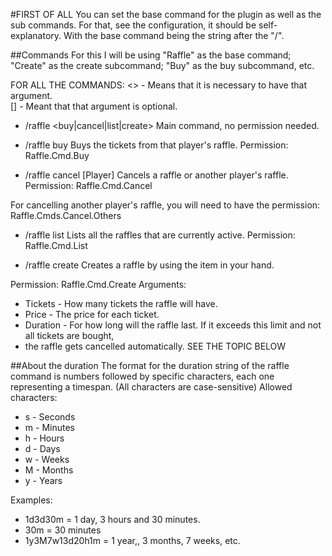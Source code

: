 #FIRST OF ALL
You can set the base command for the plugin as well as the sub commands. For that, see the configuration, it should
be self-explanatory. With the base command being the string after the "/".


##Commands
For this I will be using "Raffle" as the base command; "Create" as the create subcommand; "Buy" as the buy subcommand,
etc.

FOR ALL THE COMMANDS:
<> - Means that it is necessary to have that argument.  
[] - Meant that that argument is optional.
	
* /raffle <buy|cancel|list|create> 
Main command, no permission needed.

* /raffle buy <Player> <Amount>
Buys the tickets from that player's raffle.
Permission: Raffle.Cmd.Buy
	
* /raffle cancel [Player]
Cancels a raffle or another player's raffle.
Permission: Raffle.Cmd.Cancel
	
For cancelling another player's raffle, you will need to have the permission: Raffle.Cmds.Cancel.Others
	
* /raffle list
Lists all the raffles that are currently active.
Permission: Raffle.Cmd.List
	
* /raffle create <Tickets> <Price> <Duration>
Creates a raffle by using the item in your hand.

Permission: Raffle.Cmd.Create
Arguments:
* Tickets - How many tickets the raffle will have.
* Price - The price for each ticket.
* Duration - For how long will the raffle last. If it exceeds this limit and not all tickets are bought,
* the raffle gets cancelled automatically. SEE THE TOPIC BELOW
	
##About the duration
The format for the duration string of the raffle command is numbers followed by specific characters, each one representing
a timespan. (All characters are case-sensitive)
Allowed characters:
* s - Seconds
* m - Minutes
* h - Hours
* d - Days
* w - Weeks
* M - Months
* y - Years

Examples:
* 1d3d30m = 1 day, 3 hours and 30 minutes.
* 30m = 30 minutes
* 1y3M7w13d20h1m = 1 year,, 3 months, 7 weeks, etc.
		
		
	
	